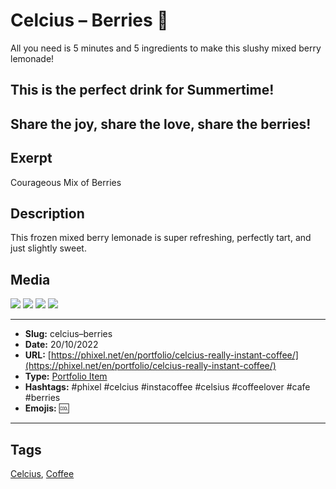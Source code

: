 # Celcius – Berries 🍒
All you need is 5 minutes and 5 ingredients to make this slushy mixed berry lemonade!

## This is the perfect drink for Summertime!

Share the joy, share the love, share the berries!
------------
## Exerpt
Courageous Mix of Berries
## Description
This frozen mixed berry lemonade is super refreshing, perfectly tart, and just slightly sweet.
## Media
<img src="media/974df913/berries.gltf">
<img src="media/ca6545ad/berries.jpg">
<img src="media/8b86cfbf/berries.png">
<img src="media/3e78b1e2/berries.png">

------------
- **Slug:** celcius–berries
- **Date:** 20/10/2022
- **URL:** [https://phixel.net/en/portfolio/celcius-really-instant-coffee/](https://phixel.net/en/portfolio/celcius-really-instant-coffee/)
- **Type:** [Portfolio Item](#portfolio-item)
- **Hashtags:** #phixel #celcius #instacoffee #celsius #coffeelover #cafe #berries
- **Emojis:** 🆒

------------
## Tags
[Celcius](#Celcius), [Coffee](#Coffee)

